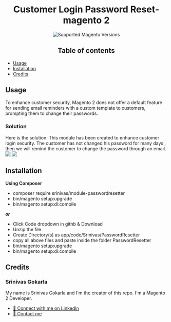 <h1 align="center">Customer Login Password Reset-magento 2</h1>

<div align="center">
  <img src="https://img.shields.io/badge/magento-2.X-brightgreen.svg?logo=magento&longCache=true" alt="Supported Magento Versions" />

## Table of contents
<div align="left">


- [Usage](#usage)
- [Installation](#installation)
- [Credits](#credits)

## Usage

To enhance customer security, Magento 2 does not offer a default
feature for sending email reminders with a custom template to
customers, prompting them to change their passwords.
<h3>Solution</h3>
Here is the solution: This module has been created to enhance customer login security.
The customer has not changed his password for many days
, then we will remind the customer to change the password
through an email.

<br>


<img src="https://imgur.com/aBa8Wuu.png" />


<img src="https://imgur.com/XibsWDA.png" />



## Installation

**Using Composer**

* composer require srinivas/module-passwordresetter
* bin/magento setup:upgrade
* bin/magento setup:di:compile

**_or_**

* Click Code dropdown in githb & Download
* Unzip the file
* Create Directory(s) as app/code/Srinivas/PasswordResetter
* copy all above files and paste inside the folder PasswordResetter
* bin/magento setup:upgrade
* bin/magento setup:di:compile

## Credits

### Srinivas Gokarla

My name is Srinivas Gokarla and I'm the creator of this repo. I'm a Magento 2 Developer.
- <a href="https://www.linkedin.com/in/srinivas-gokarla-4a4a31226/" target="_blank">🔗 Connect with me on LinkedIn</a>
- <a href="mailto:gokarlasrinivas99@gmail.com">💌 Contact me</a>
